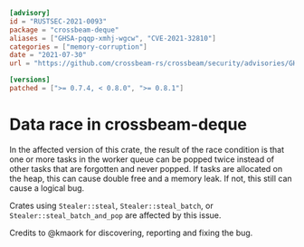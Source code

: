 ```toml
[advisory]
id = "RUSTSEC-2021-0093"
package = "crossbeam-deque"
aliases = ["GHSA-pqqp-xmhj-wgcw", "CVE-2021-32810"]
categories = ["memory-corruption"]
date = "2021-07-30"
url = "https://github.com/crossbeam-rs/crossbeam/security/advisories/GHSA-pqqp-xmhj-wgcw"

[versions]
patched = [">= 0.7.4, < 0.8.0", ">= 0.8.1"]
```

# Data race in crossbeam-deque

In the affected version of this crate, the result of the race condition is that one or more tasks in the worker queue can be popped twice instead of other tasks that are forgotten and never popped. If tasks are allocated on the heap, this can cause double free and a memory leak. If not, this still can cause a logical bug.

Crates using `Stealer::steal`, `Stealer::steal_batch`, or `Stealer::steal_batch_and_pop` are affected by this issue.

Credits to @kmaork for discovering, reporting and fixing the bug.
